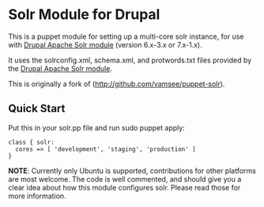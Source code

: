 # Solr Module for Drupal

This is a puppet module for setting up a multi-core solr instance, for use with [Drupal Apache Solr module](http://drupal.org/project/apachesolr) (version 6.x-3.x or 7.x-1.x).

It uses the solrconfig.xml, schema.xml, and protwords.txt files provided by the [Drupal Apache Solr module](http://drupal.org/project/apachesolr).

This is originally a fork of (http://github.com/vamsee/puppet-solr).

## Quick Start

Put this in your solr.pp file and run sudo puppet apply:

    class { solr:
      cores => [ 'development', 'staging', 'production' ]
    }

**NOTE**: Currently only Ubuntu is supported, contributions for other platforms are most welcome. 
The code is well commented, and should give you a clear idea about how this module 
configures solr. Please read those for more information.

